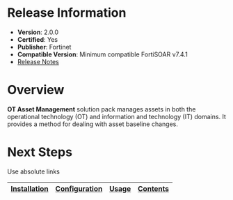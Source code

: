 # Release Information

* **Version**: 2.0.0
* **Certified**: Yes
* **Publisher**: Fortinet
* **Compatible Version**: Minimum compatible FortiSOAR v7.4.1
* [Release Notes](./release_notes.md)

# Overview

**OT Asset Management** solution pack manages assets in both the operational technology (OT) and information and technology (IT) domains. It provides a method for dealing with asset baseline changes.

# Next Steps

Use absolute links

| [Installation](./docs/setup.md#installation) | [Configuration](./docs/setup.md#configuration) | [Usage](./docs/usage.md) | [Contents](./docs/contents.md) |
|--------------------------------------------|----------------------------------------------|------------------------|------------------------------|

